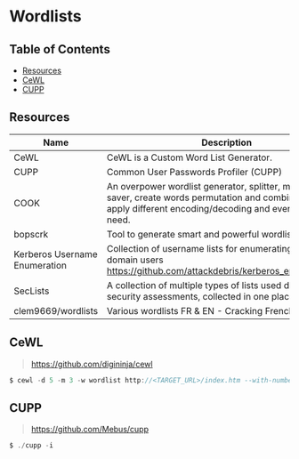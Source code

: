 # Wordlists

## Table of Contents

- [Resources](https://github.com/0xsyr0/Awesome-Cybersecurity-Handbooks/blob/main/handbooks/wordlists.md#Resources)
- [CeWL](https://github.com/0xsyr0/Awesome-Cybersecurity-Handbooks/blob/main/handbooks/wordlists.md#CeWL)
- [CUPP](https://github.com/0xsyr0/Awesome-Cybersecurity-Handbooks/blob/main/handbooks/wordlists.md#CUPP)

## Resources

| Name | Description | URL |
| --- | --- | --- |
| CeWL | CeWL is a Custom Word List Generator. | https://github.com/digininja/cewl |
| CUPP | Common User Passwords Profiler (CUPP) | https://github.com/Mebus/cupp |
| COOK | An overpower wordlist generator, splitter, merger, finder, saver, create words permutation and combinations, apply different encoding/decoding and everything you need. | https://github.com/giteshnxtlvl/cook |
| bopscrk | Tool to generate smart and powerful wordlists | https://github.com/R3nt0n/bopscrk |
| Kerberos Username Enumeration | Collection of username lists for enumerating kerberos domain users https://github.com/attackdebris/kerberos_enum_userlists |
| SecLists | A collection of multiple types of lists used during security assessments, collected in one place. | https://github.com/danielmiessler/SecLists |
| clem9669/wordlists | Various wordlists FR & EN - Cracking French passwords | https://github.com/clem9669/wordlists |

## CeWL

> https://github.com/digininja/cewl

```c
$ cewl -d 5 -m 3 -w wordlist http://<TARGET_URL>/index.htm --with-numbers
```

## CUPP

> https://github.com/Mebus/cupp

```c
$ ./cupp -i
```
